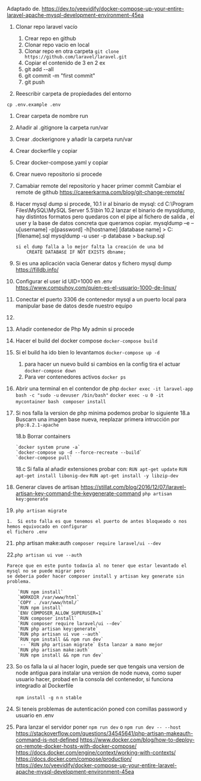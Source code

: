 Adaptado de.
https://dev.to/veevidify/docker-compose-up-your-entire-laravel-apache-mysql-development-environment-45ea

1. Clonar repo laravel vacío

	1. Crear repo en github
	2. Clonar repo vacio en local
	3. Clonar repo en otra carpeta  `git clone https://github.com/laravel/laravel.git`
	4. Copiar el contenido de 3 en 2 ex
	5. git add --all
	6. git commit -m "first commit" 
	7. git push
   
2. Reescribir carpeta de propiedades del entorno

 `cp .env.example .env`

1. Crear carpeta de nombre run
2. Añadir al .gitignore la carpeta run/var
3. Crear .dockerignore y añadir la carpeta run/var

4. Crear dockerfile y copiar
5. Crear docker-compose.yaml y copiar

6. Crear nuevo repositorio si procede
7. Camabiar remote del repositorio y hacer primer commit
	Cambiar el remote de github
	https://careerkarma.com/blog/git-change-remote/

8.  Hacer mysql dump si procede, 
	10.1 ir al binario de mysql: cd C:\Program Files\MySQL\MySQL Server 5.5\bin
	10.2 lanzar el binario de mysqldump, hay distintos formatos pero quedaros con el pipe al fichero de salida , 
		el user y la base de datos concreta que queramos copiar.
		mysqldump –e –u[username] -p[password] -h[hostname] [database name] > C:\[filename].sql
		mysqldump -u user -p database > backup.sql
		
		si el dump falla a lo mejor falta la creación de una bd 
			CREATE DATABASE IF NOT EXISTS dbname;

9.  Si es una aplicación vacía
		Generar datos y fichero mysql dump
		https://filldb.info/	

10. Configurar el user id UID=1000 en .env 
	https://www.compuhoy.com/quien-es-el-usuario-1000-de-linux/

11. Conectar el puerto 3306 de contenedor mysql a un puerto local para manipular base de datos desde nuestro equipo
12. 
13. Añadir contenedor de Php My admin si procede

14. Hacer el build del docker compose
	`docker-compose build`
	
15. Si el build ha ido bien lo levantamos 
	`docker-compose up -d`
	1.  para hacer un nuevo build si cambios en la config tira el actuar
	`docker-compose down`
	2.  Para ver contenedores activos
	`docker ps` 
		
	
17.	Abrir una terminal en el contendor de php
	`docker exec -it laravel-app bash -c "sudo -u` `devuser /bin/bash"`
	`docker exec -u 0 -it mycontainer bash `
	`composer install`


18. Si nos falla la version de php minima podemos probar lo siguiente
	18.a Buscarn una imagen base nueva, reeplazar primera intrucción por 
		`php:8.2.1-apache`


	18.b Borrar containers
		
		`docker system prune -a`
		`docker-compose up -d --force-recreate --build`
		`docker-compose pull`
		
	18.c Si falla al añadir extensiones probar con:
		`RUN apt-get update`
		`RUN apt-get install libonig-dev`
		`RUN apt-get install -y libzip-dev `

19. Generar claves de artisan
	https://stillat.com/blog/2016/12/07/laravel-artisan-key-command-the-keygenerate-command
	`php artisan key:generate`
	
20.  `php artisan migrate`
	
	1.  Si esto falla es que tenemos el puerto de antes bloqueado o nos hemos equivocado en configurar 
	el fichero .env

21. php artisan make:auth
	`composer require laravel/ui --dev`
	
22.`php artisan ui vue --auth`
	
	Parece que en este punto todavía al no tener que estar levantado el mysql no se puede migrar pero 
	se deberia poder hacer composer install y artisan key generate sin problema.
	
		`RUN npm install`
		`WORKDIR /var/www/html`
		`COPY . /var/www/html/`
		`RUN npm install`		
		`ENV COMPOSER_ALLOW_SUPERUSER=1`
		`RUN composer install`
		`RUN composer require laravel/ui --dev`
		`RUN php artisan key:generate`
		`RUN php artisan ui vue --auth`
		`RUN npm install && npm run dev`
		 -- `RUN php artisan migrate` Esta lanzar a mano mejor
		`RUN php artisan make:auth`
		`RUN npm install && npm run dev`

23. So os falla la ui al hacer login, puede ser que tengais una version de node antigua
	para instalar una version de node nueva, como super usuario hacer, probad en la consola del contenedor,
	si funciona integradlo al Dockerfile
	
	`npm install -g n`
	`n stable`

24. Si teneis problemas de autenticación poned con comillas password y usuario en .env

25. Para lanzar el servidor poner 
	`npm run dev` o
	`npm run dev -- --host`
https://stackoverflow.com/questions/34545641/php-artisan-makeauth-command-is-not-defined
https://www.docker.com/blog/how-to-deploy-on-remote-docker-hosts-with-docker-compose/
https://docs.docker.com/engine/context/working-with-contexts/
https://docs.docker.com/compose/production/
https://dev.to/veevidify/docker-compose-up-your-entire-laravel-apache-mysql-development-environment-45ea
